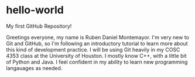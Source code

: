 # hello-world
My first GitHub Repository!

Greetings everyone, my name is Ruben Daniel Montemayor. I'm very new to Git and GitHub, so I'm following an introductory tutorial to learn more about this kind of development practice. I will be using Git heavily in my COSC 4353 class at the University of Houston. I mostly know C++, with a little bit of Python and Java. I feel confident in my ability to learn new programming langauages as needed.
